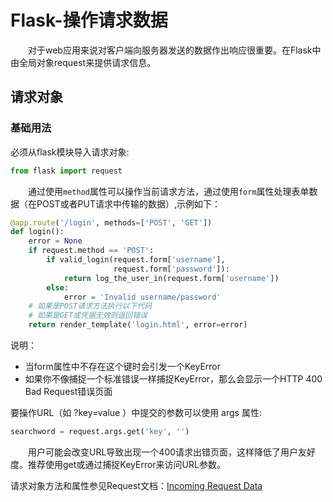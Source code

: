 # Flask-操作请求数据
&#8195;&#8195;对于web应用来说对客户端向服务器发送的数据作出响应很重要。在Flask中由全局对象request来提供请求信息。
## 请求对象
### 基础用法
必须从flask模块导入请求对象:
```py
from flask import request
```
&#8195;&#8195;通过使用`method`属性可以操作当前请求方法，通过使用`form`属性处理表单数据（在POST或者PUT请求中传输的数据）,示例如下：
```py
@app.route('/login', methods=['POST', 'GET'])
def login():
    error = None
    if request.method == 'POST':
        if valid_login(request.form['username'],
                       request.form['password']):
            return log_the_user_in(request.form['username'])
        else:
            error = 'Invalid username/password'
    # 如果是POST请求方法执行以下代码
    # 如果是GET或凭据无效则返回错误
    return render_template('login.html', error=error)
```
说明：
- 当form属性中不存在这个键时会引发一个KeyError
- 如果你不像捕捉一个标准错误一样捕捉KeyError，那么会显示一个HTTP 400 Bad Request错误页面

要操作URL（如 ?key=value ）中提交的参数可以使用 args 属性:
```py
searchword = request.args.get('key', '')
```
&#8195;&#8195;用户可能会改变URL导致出现一个400请求出错页面，这样降低了用户友好度。推荐使用get或通过捕捉KeyError来访问URL参数。

请求对象方法和属性参见Request文档：[Incoming Request Data](https://dormousehole.readthedocs.io/en/latest/api.html#flask.Request)

### 
